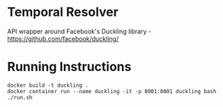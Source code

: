 # Temporal Resolver
API wrapper around Facebook's Duckling library - https://github.com/facebook/duckling/

# Running Instructions
```
docker build -t duckling .
docker container run --name duckling -it -p 8001:8001 duckling bash
./run.sh
```